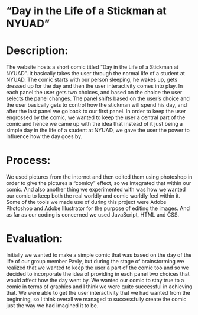 # “Day in the Life of a Stickman at NYUAD”

# Description:

The website hosts a short comic titled “Day in the Life of a Stickman at NYUAD”. It basically takes the user through the normal life of a student at NYUAD. The comic starts with our person sleeping, he wakes up, gets dressed up for the day and then the user interactivity comes into play. In each panel the user gets two choices, and based on the choice the user selects the panel changes. The panel shifts based on the user’s choice and the user basically gets to control how the stickman will spend his day, and after the last panel we go back to our first panel. In order to keep the user engrossed by the comic, we wanted to keep the user a central part of the comic and hence we came up with the idea that instead of it just being a simple day in the life of a student at NYUAD, we gave the user the power to influence how the day goes by.  

# Process:

We used pictures from the internet and then edited them using photoshop in order to give the pictures a “comicy” effect, so we integrated that within our comic. And also another thing we experimented with was how we wanted our comic to keep both the real worldly and comic worldly feel within it. Some of the tools we made use of during this project were Adobe Photoshop and Adobe Illustrator for the purpose of editing the images. And as far as our coding is concerned we used JavaScript, HTML and CSS.    				


# Evaluation:

Initially we wanted to make a simple comic that was based on the day of the life of our group member Pavly, but during the stage of brainstorming we realized that we wanted to keep the user a part of the comic too and so we decided to incorporate the idea of providing in each panel two choices that would affect how the day went by. We wanted our comic to stay true to a comic in terms of graphics and I think we were quite successful in achieving that. We were able to get the user interactivity that we had wanted from the beginning, so I think overall we managed to successfully create the comic just the way we had imagined it to be.    
				
				


 
